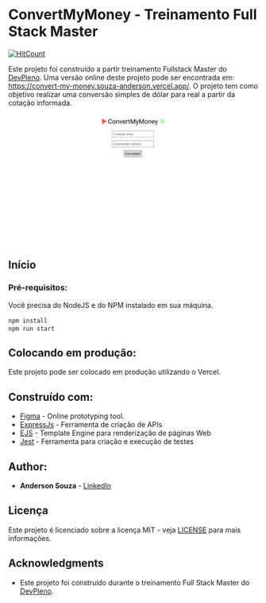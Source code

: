 # ConvertMyMoney - Treinamento Full Stack Master

[![HitCount](https://hits.dwyl.com/souza-anderson/souza-anderson/convertmymoney.svg)](https://hits.dwyl.com/souza-anderson/souza-anderson/convertmymoney)

Este projeto foi construído a partir treinamento Fullstack Master do [DevPleno](https://devpleno.com). Uma versão online deste projeto pode ser encontrada em: https://convert-my-money.souza-anderson.vercel.app/. O projeto tem como objetivo realizar uma conversão simples de dólar para real a partir da cotação informada.

![Preview](https://github.com/souza-anderson/ConvertMyMoney/blob/master/print.PNG?raw=true)

## Início

### Pré-requisitos:

Você precisa do NodeJS e do NPM instalado em sua máquina.

```
npm install
npm run start
```

## Colocando em produção:

Este projeto pode ser colocado em produção utilizando o Vercel.

## Construído com:

- [Figma](https://figma.com/) - Online prototyping tool.
- [ExpressJs](https://expressjs.com/pt-br/) - Ferramenta de criação de APIs
- [EJS](https://ejs.co/) - Template Engine para renderização de páginas Web
- [Jest](https://jestjs.io/) - Ferramenta para criação e execução de testes

## Author:

- **Anderson Souza** - [LinkedIn](https://www.linkedin.com/in/anderson-felipe-souza/)

## Licença

Este projeto é licenciado sobre a licença MIT - veja [LICENSE](LICENSE) para mais informações.

## Acknowledgments

- Este projeto foi construído durante o treinamento Full Stack Master do [DevPleno](https://devpleno.com).
